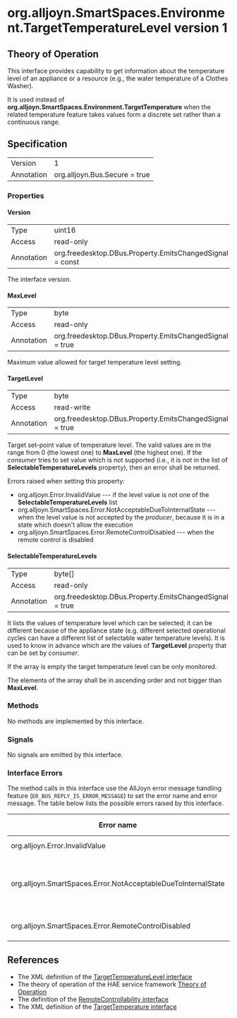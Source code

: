 # org.alljoyn.SmartSpaces.Environment.TargetTemperatureLevel version 1

## Theory of Operation

This interface provides capability to get information about the temperature
level of an appliance or a resource (e.g., the water temperature of
a Clothes Washer).

It is used instead of **org.alljoyn.SmartSpaces.Environment.TargetTemperature**
when the related temperature feature takes values form a discrete set rather
than a continuous range.

## Specification

|            |                                                                |
|------------|----------------------------------------------------------------|
| Version    | 1                                                              |
| Annotation | org.alljoyn.Bus.Secure = true                                  |

### Properties

#### Version

|            |                                                                |
|------------|----------------------------------------------------------------|
| Type       | uint16                                                         |
| Access     | read-only                                                      |
| Annotation | org.freedesktop.DBus.Property.EmitsChangedSignal = const       |

The interface version.

#### MaxLevel

|            |                                                          |
| ---------- | -------------------------------------------------------- |
| Type       | byte                                                     |
| Access     | read-only                                                |
| Annotation | org.freedesktop.DBus.Property.EmitsChangedSignal = true  |

Maximum value allowed for target temperature level setting.

#### TargetLevel

|            |                                                         |
| ---------- | ------------------------------------------------------- |
| Type       | byte                                                    |
| Access     | read-write                                              |
| Annotation | org.freedesktop.DBus.Property.EmitsChangedSignal = true |

Target set-point value of temperature level. The valid values are in the range
from 0 (the lowest one) to **MaxLevel** (the highest one).
If the _consumer_ tries to set value which is not supported (i.e., it is not in
the list of **SelectableTemperatureLevels** property), then an error shall
be returned.

Errors raised when setting this property:

  * org.alljoyn.Error.InvalidValue --- if the level value is not one of the
    **SelectableTemperatureLevels** list
  * org.alljoyn.SmartSpaces.Error.NotAcceptableDueToInternalState --- when the
    level value is not accepted by the _producer_, because it is in a state
    which doesn't allow the execution
  * org.alljoyn.SmartSpaces.Error.RemoteControlDisabled --- when the remote
    control is disabled

#### SelectableTemperatureLevels

|            |                                                         |
| ---------- | ------------------------------------------------------- |
| Type       | byte[]                                                  |
| Access     | read-only                                               |
| Annotation | org.freedesktop.DBus.Property.EmitsChangedSignal = true |

It lists the values of temperature level which can be selected; it can be
different because of the appliance state (e.g. different selected operational
cycles can have a different list of selectable water temperature levels). It is
used to know in advance which are the values of **TargetLevel** property
that can be set by _consumer_.

If the array is empty the target temperature level can be only monitored.

The elements of the array shall be in ascending order and not bigger than
**MaxLevel**.

### Methods

No methods are implemented by this interface.

### Signals

No signals are emitted by this interface.

### Interface Errors

The method calls in this interface use the AllJoyn error message handling
feature (`ER_BUS_REPLY_IS_ERROR_MESSAGE`) to set the error name and error
message. The table below lists the possible errors raised by this interface.

| Error name                                                    | Error message                                     |
|---------------------------------------------------------------|---------------------------------------------------|
| org.alljoyn.Error.InvalidValue                                | Invalid value                                     |
| org.alljoyn.SmartSpaces.Error.NotAcceptableDueToInternalState | The value is not acceptable due to internal state |
| org.alljoyn.SmartSpaces.Error.RemoteControlDisabled           | Remote control disabled                           |

## References

  * The XML definition of the [TargetTemperatureLevel interface](TargetTemperatureLevel-v1.xml)
  * The theory of operation of the HAE service framework [Theory of Operation](/org.alljoyn.SmartSpaces/theory-of-operation-v1)
  * The definition of the [RemoteControllability interface](/org.alljoyn.SmartSpaces.Operation/RemoteControllability-v1)
  * The XML definition of the [TargetTemperature interface](TargetTemperature-v1.xml)
